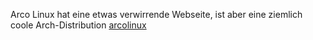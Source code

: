 Arco Linux hat eine etwas verwirrende Webseite, ist aber eine ziemlich coole Arch-Distribution [arcolinux](https://arcolinux.com/ "ArcoLinux")
